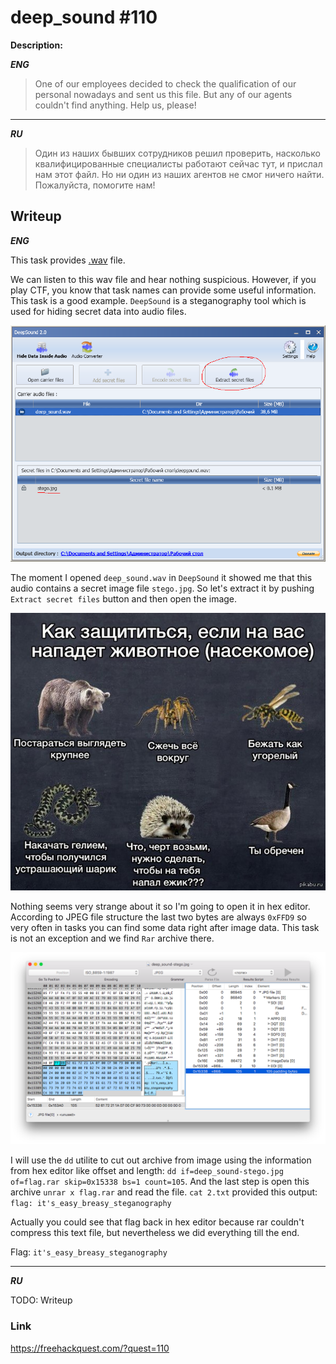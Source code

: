 # deep_sound #110
**Description:**

***ENG***
> One of our employees decided to check the qualification of our personal nowadays and sent us this file. But any of our agents couldn't find anything. Help us, please!

---

***RU***
> Один из наших бывших сотрудников решил проверить, насколько квалифицированные специалисты работают сейчас тут, и прислал нам этот файл. Но ни один из наших агентов не смог ничего найти. Пожалуйста, помогите нам!

## Writeup

***ENG***

This task provides [.wav](https://drive.google.com/open?id=1u6c4l1wKBkn28yHvOkcQRQ65i4TupIAv) file.

We can listen to this wav file and hear nothing suspicious. However, if you play CTF, you know that task names can provide some useful information. This task is a good example. `DeepSound` is a steganography tool which is used for hiding secret data into audio files.

![screenshot_winXP](/FHQ/images/steganography/deep_sound.png)

The moment I opened `deep_sound.wav` in `DeepSound` it showed me that this audio contains a secret image file `stego.jpg`. So let's extract it by pushing `Extract secret files` button and then open the image.

![stego](/FHQ/files/steganography/deep_sound-stego.jpg)

Nothing seems very strange about it so I'm going to open it in hex editor. According to JPEG file structure the last two bytes are always `0xFFD9` so very often in tasks you can find some data right after image data. This task is not an exception and we find `Rar` archive there.

![RarHex](/FHQ/images/steganography/deep_sound-hex.png)

I will use the `dd` utilite to cut out archive from image using the information from hex editor like offset and length: `dd if=deep_sound-stego.jpg of=flag.rar skip=0x15338 bs=1 count=105`. And the last step is open this archive `unrar x flag.rar` and read the file. `cat 2.txt` provided this output: `flag: it's_easy_breasy_steganography` 

Actually you could see that flag back in hex editor because rar couldn't compress this text file, but nevertheless we did everything till the end.

Flag: `it's_easy_breasy_steganography`

---

***RU***

TODO: Writeup

### Link

https://freehackquest.com/?quest=110
